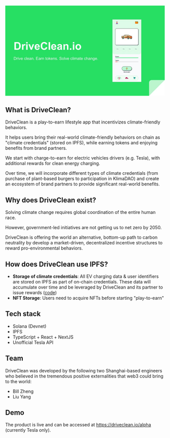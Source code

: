 ![Cover photo](https://github.com/driveclean/driveclean-ipfs/blob/main/Readme_pic_1.jpeg?raw=true)


## What is DriveClean?

DriveClean is a play-to-earn lifestyle app that incentivizes climate-friendly behaviors.

It helps users bring their real-world climate-friendly behaviors on chain as "climate credentials" (stored on IPFS), while earning tokens and enjoying benefits from brand partners.

We start with charge-to-earn for electric vehicles drivers (e.g. Tesla), with additional rewards for clean energy charging.

Over time, we will incorporate different types of climate credentials (from purchase of plant-based burgers to participation in KlimaDAO) and create an ecosystem of brand partners to provide significant real-world benefits.

## Why does DriveClean exist?

Solving climate change requires global coordination of the entire human race.

However, government-led initiatives are not getting us to net zero by 2050.

DriveClean is offering the world an alternative, bottom-up path to carbon neutrality by develop a market-driven, decentralized incentive structures to reward pro-environmental behaviors.


## How does DriveClean use IPFS?

- **Storage of climate credentials**: All EV charging data & user identifiers are stored on IPFS as part of on-chain credentials. These data will accumulate over time and be leveraged by DriveClean and its partner to issue rewards ([code](https://github.com/driveclean/driveclean-ipfs/blob/main/pages/api/cron/check_charge_state.ts))
- **NFT Storage**: Users need to acquire NFTs before starting "play-to-earn"

## Tech stack

- Solana (Devnet)
- IPFS
- TypeScript + React + NextJS
- Unofficial Tesla API

## Team

DriveClean was developed by the following two Shanghai-based engineers who believed in the tremendous positive externalities that web3 could bring to the world:
- Bill Zheng
- Liu Yang


## Demo

The product is live and can be accessed at https://driveclean.io/alpha (currently Tesla only).
